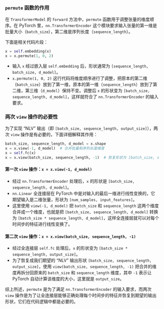 ### `permute` 函数的作用

在 `TransformerModel` 的 `forward` 方法中，`permute` 函数用于调整张量的维度顺序。在 PyTorch 里，`nn.TransformerEncoder` 这个模块要求输入张量的第一维是批量大小（`batch_size`），第二维是序列长度（`sequence_length`）。

下面是相关代码片段：

```python
x = self.embedding(x)
x = x.permute(1, 0, 2)
```

- 输入 `x` 经过嵌入层 `self.embedding` 后，形状通常为 `[sequence_length, batch_size, d_model]`。
- `x.permute(1, 0, 2)` 这行代码将维度顺序进行了调整，把原本的第二维（`batch_size`）放到了第一维，原本的第一维（`sequence_length`）放到了第二维，第三维（`d_model`）保持不变。调整后 `x` 的形状变为 `[batch_size, sequence_length, d_model]`，这样就符合了 `nn.TransformerEncoder` 的输入要求。

### 两次 `view` 操作的必要性

为了实现 “NLV” 输出（即 `[batch_size, sequence_length, output_size]`），两次 `view` 操作是有必要的，下面详细解释其作用：

```python
batch_size, sequence_length, d_model = x.shape
x = x.view(-1, d_model)  # 合并批量和序列长度维度
x = self.fc(x)
x = x.view(batch_size, sequence_length, -1)  # 恢复形状为 [batch_size, sequence_length, output_size]
```

#### 第一次 `view` 操作：`x = x.view(-1, d_model)`

- 经过 `nn.TransformerEncoder` 处理后，`x` 的形状是 `[batch_size, sequence_length, d_model]`。
- `nn.Linear` 全连接层在 PyTorch 中是对输入的最后一维进行线性变换的，它期望输入是二维张量，形状为 `[num_samples, input_features]`。
- 这里使用 `view(-1, d_model)` 把 `batch_size` 和 `sequence_length` 这两个维度合并成一个维度，也就是把 `[batch_size, sequence_length, d_model]` 转换为 `[batch_size * sequence_length, d_model]`，这样全连接层就可以对每个时间步的特征进行线性变换了。

#### 第二次 `view` 操作：`x = x.view(batch_size, sequence_length, -1)`

- 经过全连接层 `self.fc` 处理后，`x` 的形状变为 `[batch_size * sequence_length, output_size]`。
- 为了恢复成我们期望的 “NLV” 输出形状 `[batch_size, sequence_length, output_size]`，使用 `view(batch_size, sequence_length, -1)` 把合并的维度再拆分回原来的 `batch_size` 和 `sequence_length` 维度，其中 `-1` 表示让 PyTorch 自动计算该维度的大小，这里就是 `output_size`。

综上所述，`permute` 是为了满足 `nn.TransformerEncoder` 的输入要求，而两次 `view` 操作是为了让全连接层能够正确处理每个时间步的特征并恢复到期望的输出形状，它们在代码逻辑中都是必要的。
